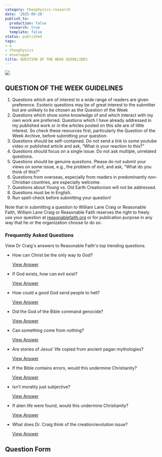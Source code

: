 ```yaml
---
category: theophysics-research
date: '2025-09-28'
publish_to:
  production: false
  research: true
  template: false
status: published
tags:
- o
- theophysics
- enveloppe
title: QUESTION OF THE WEEK GUIDELINES
---
```

   
![](https://www.reasonablefaith.org/images/site/bird-img-3.png)   
   
## QUESTION OF THE WEEK GUIDELINES   
   
1.  Questions which are of interest to a wide range of readers are given preference. Esoteric questions may be of great interest to the submitter but are unlikely to be chosen as the Question of the Week   
2.  Questions which show some knowledge of and which interact with my own work are preferred. Questions which I have already addressed in my published work or in the articles posted on this site are of little interest. So check these resources first, particularly the Question of the Week Archive, before submitting your question.   
3.  Questions should be self-contained. Do not send a link to some youtube video or published article and ask, “What is your reaction to this?”   
4.  Questions should focus on a single issue. Do not ask multiple, unrelated questions.   
5.  Questions should be genuine questions. Please do not submit your views on some issue, e.g., the problem of evil, and ask, “What do you think of this?”   
6.  Questions from overseas, especially from readers in predominantly non-Christian countries, are especially welcome.   
7.  Questions about Young vs. Old Earth Creationism will not be addressed.   
8.  Questions must be in English.   
9.  Run spell-check before submitting your question!   
   
Note that in submitting a question to William Lane Craig or Reasonable Faith, William Lane Craig or Reasonable Faith reserves the right to freely use your question at [reasonablefaith.org](https://www.reasonablefaith.org/writings/question-answer/submit-question#) or for publication purpose in any way that he or the organization choose to do so.   
   
### Frequently Asked Questions   
   
View Dr Craig's answers to Reasonable Faith's top trending questions.   
   
   
-   How can Christ be the only way to God?   
       
    [View Answer](https://www.reasonablefaith.org/writings/popular-writings/christianity-other-faiths/how-can-christ-be-the-only-way-to-god/)   
   
-   If God exists, how can evil exist?   
       
    [View Answer](https://www.reasonablefaith.org/writings/popular-writings/existence-nature-of-god/the-problem-of-evil/)   
   
-   How could a good God send people to hell?   
       
    [View Answer](https://www.reasonablefaith.org/writings/question-answer/middle-knowledge-and-hell/)   
   
-   Did the God of the Bible command genocide?   
       
    [View Answer](https://www.reasonablefaith.org/writings/question-answer/slaughter-of-the-canaanites)   
   
-   Can something come from nothing?   
       
    [View Answer](https://www.reasonablefaith.org/writings/question-answer/causal-premiss-of-the-kalam-argument/)   
   
-   Are stories of Jesus’ life copied from ancient pagan mythologies?    
       
    [View Answer](https://www.reasonablefaith.org/writings/question-answer/jesus-and-pagan-mythology/)   
   
-   If the Bible contains errors, would this undermine Christianity?   
       
    [View Answer](https://www.reasonablefaith.org/question-answer/P40/what-price-biblical-errancy)   
   
-   Isn’t morality just subjective?   
       
    [View Answer](https://www.reasonablefaith.org/question-answer/P30/are-we-justified-in-believing-in-objective-moral-values-and-duties)   
   
-   If alien life were found, would this undermine Christianity?   
       
    [View Answer](https://www.reasonablefaith.org/media/reasonable-faith-podcast/ufos/)   
   
-   What does Dr. Craig think of the creation/evolution issue?   
       
    [View Answer](https://www.reasonablefaith.org/podcasts/defenders-podcast-series-2/s2-creation-and-evolution/)   
   
## Question Form